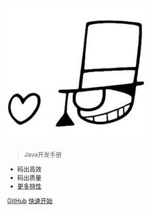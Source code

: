 <img src="media/bg.png" alt="java" title="java" />

> Java开发手册

- 码出高效
- 码出质量
- [更多特性](#特性)

[GitHub](https://github.com/hutuxiaogui/JavaDevelopmentManual)
[快速开始](#快速开始)